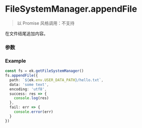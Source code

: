 # FileSystemManager.appendFile

> 以 Promise 风格调用：不支持

在文件结尾追加内容。

### 参数

<Props :data="props" options />

### Example

```ts
const fs = ek.getFileSystemManager()
fs.appendFile({
  path: `${ek.env.USER_DATA_PATH}/hello.txt`,
  data: 'some text',
  encoding: 'utf8',
  success: res => {
    console.log(res)
  },
  fail: err => {
    console.error(err)
  }
})
```

<script setup>
const props = [
    {
        name: "filePath", 
        type: "string",
        default: "",
        required: true, 
        desc: "要追加内容的文件路径 (本地路径)"
    },
    {
        name: "data", 
        type: "string | ArrayBuffer",
        default: "",
        required: true, 
        desc: "要追加的文本或二进制数据"
    },
    {
        name: "encoding", 
        type: "string",
        default: "utf8",
        required: false, 
        desc: "指定写入文件的字符编码",
        values: [
          { value: "ascii", desc: "" },
          { value: "base64", desc: "" },
          { value: "binary", desc: "" },
          { value: "hex", desc: "" },
          { value: "ucs2", desc: "以小端序读取" },
          { value: "ucs-2", desc: "以小端序读取" },
          { value: "utf16le", desc: "以小端序读取" },
          { value: "utf-16le", desc: "以小端序读取" },
          { value: "utf-8", desc: "" },
          { value: "utf8", desc: "" },
          { value: "latin1", desc: "" }
        ]
    }
]
</script>

